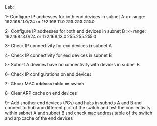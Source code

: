 Lab:

1- Configure IP addresses for both end devices in subnet A >> range: 192.168.11.0/24 or 192.168.11.0 255.255.255.0

2- Configure IP addresses for both end devices in subnet B >> range: 192.168.13.0/24 or 192.168.13.0 255.255.255.0

3- Check IP connectivity for end devices in subnet A

4- Check IP connectivity for end devices in subnet B

5- Subnet A devices have no connectivity with devices in subnet B

6- Check IP configurations on end devices

7- Check MAC address table on switch

8- Clear ARP cache on end devices

9- Add another end devices (PCs) and hubs in subnets A and B and connect to hub and different port of the switch and test the connectivity within subnet A and subnet B and check mac address table of the switch and arp cache of the end devices

